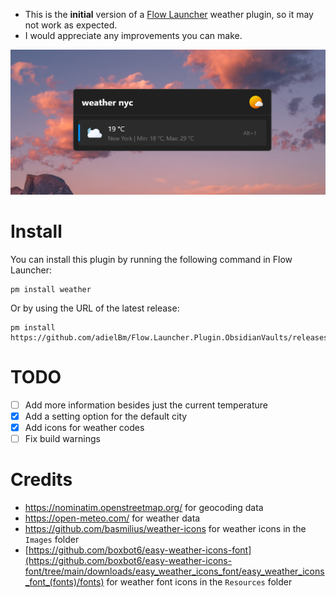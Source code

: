 - This is the **initial** version of a [Flow Launcher](https://github.com/Flow-Launcher/Flow.Launcher) weather plugin, so it may not work as expected.
- I would appreciate any improvements you can make.

![](screenshot.png)

# Install 

You can install this plugin by running the following command in Flow Launcher:

```
pm install weather
```

Or by using the URL of the latest release:

```
pm install https://github.com/adielBm/Flow.Launcher.Plugin.ObsidianVaults/releases/latest/download/Flow.Launcher.Plugin.ObsidianVaults.zip
```

# TODO

- [ ] Add more information besides just the current temperature
- [x] Add a setting option for the default city
- [x] Add icons for weather codes
- [ ] Fix build warnings

# Credits

- https://nominatim.openstreetmap.org/ for geocoding data
- https://open-meteo.com/ for weather data  
- https://github.com/basmilius/weather-icons for weather icons in the `Images` folder
- [https://github.com/boxbot6/easy-weather-icons-font](https://github.com/boxbot6/easy-weather-icons-font/tree/main/downloads/easy_weather_icons_font/easy_weather_icons_font_(fonts)/fonts) for weather font icons in the `Resources` folder